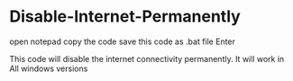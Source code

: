 # Disable-Internet-Permanently
open notepad 
copy the code 
save this code as .bat file 
Enter 

This code will disable the internet connectivity permanently.
It will work in All windows versions 
